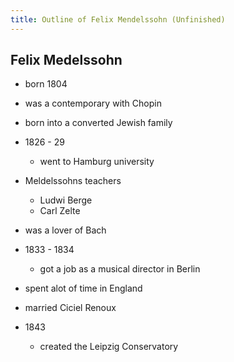 ```yaml
---
title: Outline of Felix Mendelssohn (Unfinished)
---
```

## Felix Medelssohn
- born 1804
- was a contemporary with Chopin
- born into a converted Jewish family
- 1826 - 29
	- went to Hamburg university
- Meldelssohns teachers
	- Ludwi Berge
    - Carl Zelte
    
- was a lover of Bach
- 1833 - 1834
	- got a job as a musical director in Berlin

- spent alot of time in England
- married Ciciel Renoux
- 1843
	- created the Leipzig Conservatory

